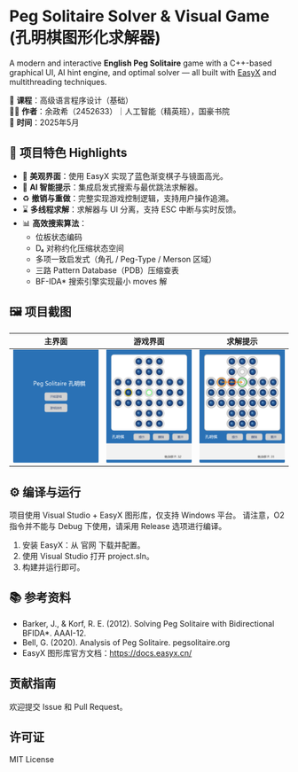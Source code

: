 # Peg Solitaire Solver & Visual Game (孔明棋图形化求解器)

A modern and interactive **English Peg Solitaire** game with a C++-based graphical UI, AI hint engine, and optimal solver — all built with [EasyX](https://docs.easyx.cn/) and multithreading techniques.

📌 **课程**：高级语言程序设计（基础）  
👨‍🎓 **作者**：余政希（2452633）｜人工智能（精英班），国豪书院  
📅 **时间**：2025年5月

## 🌟 项目特色 Highlights

- 🎨 **美观界面**：使用 EasyX 实现了蓝色渐变棋子与镜面高光。
- 🧠 **AI 智能提示**：集成启发式搜索与最优跳法求解器。
- ♻️ **撤销与重做**：完整实现游戏控制逻辑，支持用户操作追溯。
- ⌛ **多线程求解**：求解器与 UI 分离，支持 ESC 中断与实时反馈。
- 📊 **高效搜索算法**：
  - 位板状态编码
  - D₄ 对称约化压缩状态空间
  - 多项一致启发式（角孔 / Peg-Type / Merson 区域）
  - 三路 Pattern Database（PDB）压缩查表
  - BF-IDA\* 搜索引擎实现最小 moves 解

## 🖼️ 项目截图

| 主界面 | 游戏界面 | 求解提示 |
|--------|----------|----------|
| ![menu](./pic/demo_homepage.png) | ![select](./pic/demo_select.png) | ![hint](./pic/demo_hint.png) |

## ⚙️ 编译与运行

项目使用 Visual Studio + EasyX 图形库，仅支持 Windows 平台。
请注意，O2 指令并不能与 Debug 下使用，请采用 Release 选项进行编译。
1.	安装 EasyX：从 官网 下载并配置。
2.	使用 Visual Studio 打开 project.sln。
3.	构建并运行即可。

## 📚 参考资料
- Barker, J., & Korf, R. E. (2012). Solving Peg Solitaire with Bidirectional BFIDA*. AAAI-12.
- Bell, G. (2020). Analysis of Peg Solitaire. pegsolitaire.org
- EasyX 图形库官方文档：https://docs.easyx.cn/

## 贡献指南

欢迎提交 Issue 和 Pull Request。

## 许可证

MIT License